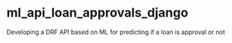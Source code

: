 # ml_api_loan_approvals_django
Developing a DRF API based on ML for predicting if a loan is approval or not
